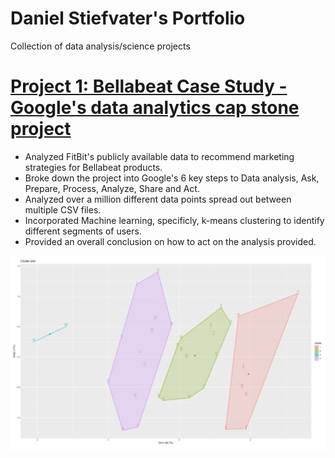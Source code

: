 # Daniel Stiefvater's Portfolio
Collection of data analysis/science projects

# [Project 1: Bellabeat Case Study - Google's data analytics cap stone project](https://www.kaggle.com/code/dstiefv/bellabeat-case-study-may-2022)
* Analyzed FitBit's publicly available data to recommend marketing strategies for Bellabeat products.
* Broke down the project into Google's 6 key steps to Data analysis, Ask, Prepare, Process, Analyze, Share and Act.
* Analyzed over a million different data points spread out between multiple CSV files.
* Incorporated Machine learning, specificly, k-means clustering to identify different segments of users.
* Provided an overall conclusion on how to act on the analysis provided.

![](/images/cluster.JPG)
